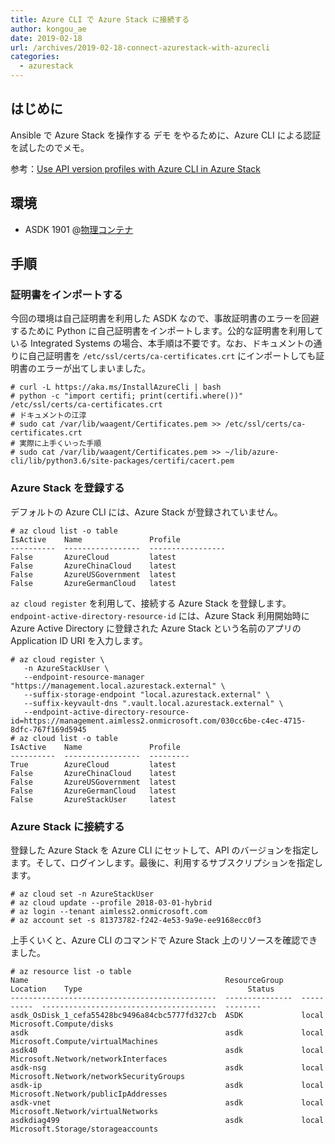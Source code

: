```yaml
---
title: Azure CLI で Azure Stack に接続する
author: kongou_ae
date: 2019-02-18
url: /archives/2019-02-18-connect-azurestack-with-azurecli
categories:
  - azurestack
---
```


## はじめに

Ansible で Azure Stack を操作する デモ をやるために、Azure CLI による認証を試したのでメモ。

参考：[Use API version profiles with Azure CLI in Azure Stack](https://docs.microsoft.com/en-us/azure/azure-stack/user/azure-stack-version-profiles-azurecli2)

## 環境

- ASDK 1901 @[物理コンテナ](https://thinkit.co.jp/article/13243)

## 手順

### 証明書をインポートする

今回の環境は自己証明書を利用した ASDK なので、事故証明書のエラーを回避するために Python に自己証明書をインポートします。公的な証明書を利用している Integrated Systems の場合、本手順は不要です。なお、ドキュメントの通りに自己証明書を `/etc/ssl/certs/ca-certificates.crt` にインポートしても証明書のエラーが出てしまいました。

```
# curl -L https://aka.ms/InstallAzureCli | bash
# python -c "import certifi; print(certifi.where())"
/etc/ssl/certs/ca-certificates.crt
# ドキュメントの江淳
# sudo cat /var/lib/waagent/Certificates.pem >> /etc/ssl/certs/ca-certificates.crt
# 実際に上手くいった手順
# sudo cat /var/lib/waagent/Certificates.pem >> ~/lib/azure-cli/lib/python3.6/site-packages/certifi/cacert.pem
```

### Azure Stack を登録する

デフォルトの Azure CLI には、Azure Stack が登録されていません。

```
# az cloud list -o table
IsActive    Name               Profile
----------  -----------------  -----------------
False       AzureCloud         latest
False       AzureChinaCloud    latest
False       AzureUSGovernment  latest
False       AzureGermanCloud   latest
```

`az cloud register` を利用して、接続する Azure Stack を登録します。`endpoint-active-directory-resource-id` には、Azure Stack 利用開始時に Azure Active Directory に登録された Azure Stack という名前のアプリの Application ID URI を入力します。

```
# az cloud register \
   -n AzureStackUser \
   --endpoint-resource-manager "https://management.local.azurestack.external" \
   --suffix-storage-endpoint "local.azurestack.external" \
   --suffix-keyvault-dns ".vault.local.azurestack.external" \
   --endpoint-active-directory-resource-id=https://management.aimless2.onmicrosoft.com/030cc6be-c4ec-4715-8dfc-767f169d5945
# az cloud list -o table
IsActive    Name               Profile
----------  -----------------  ---------
True        AzureCloud         latest
False       AzureChinaCloud    latest
False       AzureUSGovernment  latest
False       AzureGermanCloud   latest
False       AzureStackUser     latest
```

### Azure Stack に接続する

登録した Azure Stack を Azure CLI にセットして、API のバージョンを指定します。そして、ログインします。最後に、利用するサブスクリプションを指定します。

```
# az cloud set -n AzureStackUser
# az cloud update --profile 2018-03-01-hybrid
# az login --tenant aimless2.onmicrosoft.com
# az account set -s 81373782-f242-4e53-9a9e-ee9168ecc0f3
```

上手くいくと、Azure CLI のコマンドで Azure Stack 上のリソースを確認できました。

```
# az resource list -o table
Name                                            ResourceGroup    Location    Type                                     Status
----------------------------------------------  ---------------  ----------  ---------------------------------------  --------
asdk_OsDisk_1_cefa55428bc9496a84cbc5777fd327cb  ASDK             local       Microsoft.Compute/disks
asdk                                            asdk             local       Microsoft.Compute/virtualMachines
asdk40                                          asdk             local       Microsoft.Network/networkInterfaces
asdk-nsg                                        asdk             local       Microsoft.Network/networkSecurityGroups
asdk-ip                                         asdk             local       Microsoft.Network/publicIpAddresses
asdk-vnet                                       asdk             local       Microsoft.Network/virtualNetworks
asdkdiag499                                     asdk             local       Microsoft.Storage/storageaccounts
```
